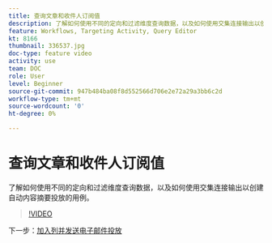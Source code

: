```yaml
---
title: 查询文章和收件人订阅值
description: 了解如何使用不同的定向和过滤维度查询数据，以及如何使用交集连接输出以创建自动内容摘要投放的用例。
feature: Workflows, Targeting Activity, Query Editor
kt: 8166
thumbnail: 336537.jpg
doc-type: feature video
activity: use
team: DOC
role: User
level: Beginner
source-git-commit: 947b484ba08f8d552566d706e2e72a29a3bb6c2d
workflow-type: tm+mt
source-wordcount: '0'
ht-degree: 0%

---
```



# 查询文章和收件人订阅值

了解如何使用不同的定向和过滤维度查询数据，以及如何使用交集连接输出以创建自动内容摘要投放的用例。

>[!VIDEO](https://video.tv.adobe.com/v/336537?quality=12)

下一步：[加入列并发送电子邮件投放](/help/tutorial-use-soap-apis/join-columns-and-send-automated-email-delivery.md)
